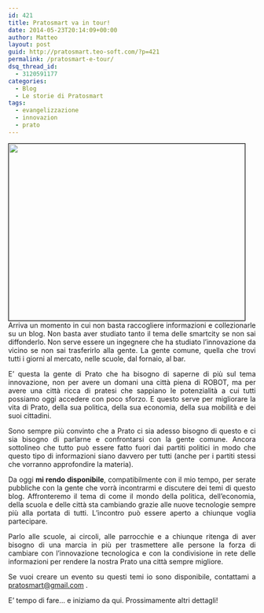 ```yaml
---
id: 421
title: Pratosmart va in tour!
date: 2014-05-23T20:14:09+00:00
author: Matteo
layout: post
guid: http://pratosmart.teo-soft.com/?p=421
permalink: /pratosmart-e-tour/
dsq_thread_id:
  - 3120591177
categories:
  - Blog
  - Le storie di Pratosmart
tags:
  - evangelizzazione
  - innovazion
  - prato
---
```

<p style="text-align: justify;">
  <img class="alignleft" style="border: 1px solid black;" alt="" src="http://www.lanostratv.it/wp-content/uploads/2013/02/foto-steve-jobs.jpg" width="481" height="360" />Arriva un momento in cui non basta raccogliere informazioni e collezionarle su un blog. Non basta aver studiato tanto il tema delle smartcity se non sai diffonderlo. Non serve essere un ingegnere che ha studiato l&#8217;innovazione da vicino se non sai trasferirlo alla gente. La gente comune, quella che trovi tutti i giorni al mercato, nelle scuole, dal fornaio, al bar.
</p>

<p style="text-align: justify;">
  E&#8217; questa la gente di Prato che ha bisogno di saperne di più sul tema innovazione, non per avere un domani una città piena di ROBOT, ma per avere una città ricca di pratesi che sappiano le potenzialità a cui tutti possiamo oggi accedere con poco sforzo. E questo serve per migliorare la vita di Prato, della sua politica, della sua economia, della sua mobilità e dei suoi cittadini.
</p>

<p style="text-align: justify;">
  Sono sempre più convinto che a Prato ci sia adesso bisogno di questo e ci sia bisogno di parlarne e confrontarsi con la gente comune. Ancora sottolineo che tutto può essere fatto fuori dai partiti politici in modo che questo tipo di informazioni siano davvero per tutti (anche per i partiti stessi che vorranno approfondire la materia).
</p>

<p style="text-align: justify;">
  Da oggi <strong>mi rendo disponibile</strong>, compatibilmente con il mio tempo, per serate pubbliche con la gente che vorrà incontrarmi e discutere dei temi di questo blog. Affronteremo il tema di come il mondo della politica, dell&#8217;economia, della scuola e delle città sta cambiando grazie alle nuove tecnologie sempre più alla portata di tutti. L&#8217;incontro può essere aperto a chiunque voglia partecipare.
</p>

<p style="text-align: justify;">
  Parlo alle scuole, ai circoli, alle parrocchie e a chiunque ritenga di aver bisogno di una marcia in più per trasmettere alle persone la forza di cambiare con l&#8217;innovazione tecnologica e con la condivisione in rete delle informazioni per rendere la nostra Prato una città sempre migliore.
</p>

<p style="text-align: justify;">
  Se vuoi creare un evento su questi temi io sono disponibile, contattami a <a href="mailto:pratosmart@gmail.com">pratosmart@gmail.com</a> .
</p>

<p style="text-align: justify;">
  E&#8217; tempo di fare&#8230; e iniziamo da qui. Prossimamente altri dettagli!
</p>